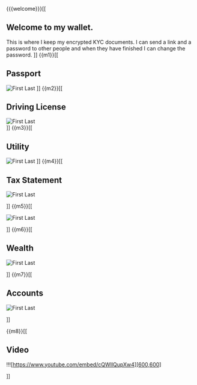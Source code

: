 {{{welcome}}}[[
## Welcome to my wallet. 

This is where I keep my encrypted KYC documents. I can send a link and a password to other people and when they have finished I can change the password.
]]
{{m1}}[[

## Passport

![First Last](https://upload.wikimedia.org/wikipedia/commons/5/56/Specimen_Personal_Information_Page_South_Korean_Passport.jpg)
]]
{{m2}}[[

## Driving License

![First Last](https://upload.wikimedia.org/wikipedia/commons/7/79/Californian_sample_driver%27s_license%2C_c._2019.jpg)  
]]
{{m3}}[[

## Utility

![First Last](https://www.nyc.gov/assets/dep/images/content/pages/pay-my-bills/sample-bill-1.gif)
]]
{{m4}}[[

## Tax Statement

![First Last](https://www.oreilly.com/api/v2/epubs/9781119248200/files/images/form1.jpg) 

]]
{{m5}}[[

![First Last](https://upload.wikimedia.org/wikipedia/commons/5/56/Specimen_Personal_Information_Page_South_Korean_Passport.jpg) 

]]
{{m6}}[[

## Wealth


![First Last](https://img2.docer.pl/image/l/ee8881s.png) 

]]
{{m7}}[[

## Accounts
![First Last](https://images.template.net/wp-content/uploads/2019/08/Personal-Assets-and-Liabilities-Statement-Template.jpg) 

]]

{{m8}}[[

## Video

!!![https://www.youtube.com/embed/cQWIlQupXw4][600,600] 

]]